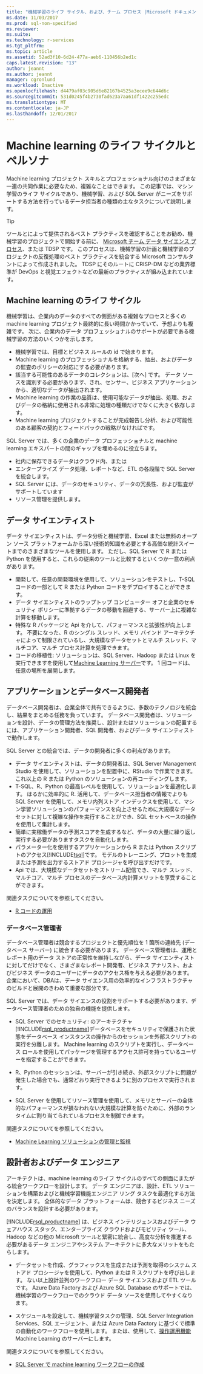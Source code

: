 ```yaml
---
title: "機械学習のライフ サイクル、および、チーム プロセス |Microsoft ドキュメント"
ms.date: 11/03/2017
ms.prod: sql-non-specified
ms.reviewer: 
ms.suite: 
ms.technology: r-services
ms.tgt_pltfrm: 
ms.topic: article
ms.assetid: 52ad3f10-6d24-477a-aeb6-110456b2ed1c
caps.latest.revision: "13"
author: jeannt
ms.author: jeannt
manager: cgronlund
ms.workload: Inactive
ms.openlocfilehash: d4479af03c905d6e82167b4525a3ecee9c644d6c
ms.sourcegitcommit: 531d0245f4b2730fad623a7aa61df1422c255edc
ms.translationtype: MT
ms.contentlocale: ja-JP
ms.lasthandoff: 12/01/2017
---
```

# <a name="machine-learning-lifecycle-and-personas"></a>Machine learning のライフ サイクルとペルソナ

Machine learning プロジェクト スキルとプロフェッショナル向けのさまざまな一連の共同作業に必要なため、複雑なことはできます。 この記事では、マシン学習のライフ サイクルであり、機械学習、および SQL Server がニーズをサポートする方法を行っているデータ担当者の種類の主なタスクについて説明します。

> [!TIP]
> 
> ツールとによって提供されるベスト プラクティスを確認することをお勧め、機械学習のプロジェクトで開始する前に、 [Microsoft チーム データ サイエンス プロセス](https://blogs.technet.microsoft.com/machinelearning/2017/10/09/the-microsoft-team-data-science-process-tdsp-recent-updates/)、または TDSP です。 このプロセスは、機械学習の計画と機械学習のプロジェクトの反復処理のベスト プラクティスを統合する Microsoft コンサルタントによって作成されました。 TDSP にそのルートに CRISP-DM などの業界標準が DevOps と視覚エフェクトなどの最新のプラクティスが組み込まれています。

## <a name="machine-learning-life-cycle"></a>Machine learning のライフ サイクル

機械学習は、企業内のデータのすべての側面がある複雑なプロセスと多くの machine learning プロジェクト最終的に長い時間かかっていて、予想よりも複雑です。 次に、企業内のデータ プロフェッショナルのサポートが必要である機械学習の方法のいくつかを示します。

+ 機械学習では、目標とビジネス ルールの id で始まります。
+ Machine learning のプロフェッショナルを格納する、抽出、およびデータの監査のポリシーの対応にする必要があります。
+ 該当する可能性のあるデータのコレクションは、[次へ] です。  データ ソースを識別する必要があります、され、センサー、ビジネス アプリケーションから、適切なデータが抽出されます。 
+ Machine learning の作業の品質は、使用可能なデータが抽出、処理、およびデータの格納に使用される非常に処理の種類だけでなくに大きく依存します。 
+ Machine learning プロジェクトすることが完成報告し分析、および可能性のある顧客の契約とフィードバックの戦略がなければです。

SQL Server では、多くの企業のデータ プロフェッショナルと machine learning エキスパートの間のギャップを埋めるのに役立ちます。

+ 社内に保存できるデータはクラウド内、または
+ エンタープライズ データ処理、レポートなど、ETL の各段階で SQL Server を統合します。
+ SQL Server には、データのセキュリティ、データの冗長性、および監査がサポートしています
+ リソース管理を提供します。

## <a name="data-scientists"></a>データ サイエンティスト

データ サイエンティストは、データ分析と機械学習、Excel または無料のオープン ソース プラットフォームから深い技術的知識を必要とする高価な統計スイートまでのさまざまなツールを使用します。 ただし、SQL Server で R または Python を使用すると、これらの従来のツールと比較するといくつか一意の利点があります。

+ 開発して、任意の開発環境を使用して、ソリューションをテストし、T-SQL コードの一部として R または Python コードをデプロイすることができます。
+ データ サイエンティストのラップトップ コンピューター オフと企業のセキュリティ ポリシーに準拠するデータの移動を回避する、サーバー上に複雑な計算を移動します。
+ 特殊な R パッケージと Api を介して、パフォーマンスと拡張性が向上します。 不要になった、R のシングル スレッド、メモリ バインド アーキテクチャによって制限されているし、大規模なデータセットとマルチ スレッド、マルチコア、マルチ プロセス計算を処理できます。
+ コードの移植性: ソリューションは、SQL Server、Hadoop または Linux を実行できますを使用して[Machine Learning サーバー](https://docs.microsoft.com/machine-learning-server/what-is-machine-learning-server)です。 1 回コードは、任意の場所を展開します。

## <a name="application-and-database-developers"></a>アプリケーションとデータベース開発者

データベース開発者は、企業全体で共有できるように、多数のテクノロジを統合し、結果をまとめる任務を負っています。 データベース開発者は、ソリューションを設計、データの管理方法を推奨し、設計またはソリューションの配置するには、アプリケーション開発者、SQL 開発者、およびデータ サイエンティストで動作します。

SQL Server との統合では、データの開発者に多くの利点があります。

+ データ サイエンティストは、データの開発者は、SQL Server Management Studio を使用して、ソリューションを配置中に、RStudio で作業できます。 これ以上の R または Python のソリューションの再コーディングします。
+ T-SQL、R、Python の最高レベルを使用して、ソリューションを最適化します。 はるかに効率的に R. 活用して、データベース担当者の情報でよりも SQL Server を使用して、メモリ内列ストア インデックスを使用して、マシン学習ソリューションのパフォーマンスを向上させるために大規模なデータセットに対して複雑な操作を実行することができ、SQL セットベースの操作を使用して集計します。 
+ 簡単に実稼働データの予測スコアを生成するなど、データの大量に繰り返し実行する必要がありますタスクを自動化します。 
+ パラメーター化を使用するアプリケーションから R または Python スクリプトのアクセス[!INCLUDE[tsql](../../includes/tsql-md.md)]です。 モデルのトレーニング、プロットを生成または予測を出力するストアド プロシージャを呼び出すだけです。
+ Api では、大規模なデータセットをストリーム配信でき、マルチ スレッド、マルチコア、マルチ プロセスのデータベース内計算メリットを享受することができます。

関連タスクについてを参照してください。
+ [R コードの運用](../../advanced-analytics/r/operationalizing-your-r-code.md)

### <a name="database-administrators"></a>データベース管理者

データベース管理者は競合するプロジェクトと優先順位を 1 箇所の連絡先 (データベース サーバー) に統合する必要があります。 データベース管理者は、運用とレポート用のデータ ストアの正常性を維持しながら、データ サイエンティストに対してだけでなく、さまざまなレポート開発者、ビジネス アナリスト、およびビジネス データのユーザーにデータのアクセス権を与える必要があります。 企業において、DBAは、データ サイエンス用の効率的なインフラストラクチャのビルドと展開のきわめて重要な部分です。 

SQL Server では、データ サイエンスの役割をサポートする必要があります、データベース管理者のための独自の機能を提供します。

+ SQL Server でのセキュリティ: のアーキテクチャ[!INCLUDE[rsql_productname](../../includes/rsql-productname-md.md)]データベースをセキュリティで保護された状態をデータベース インスタンスの操作からのセッションを外部スクリプトの実行を分離します。 Machine learning のスクリプトを実行し、データベース ロールを使用してパッケージを管理するアクセス許可を持っているユーザーを指定することができます。

+ R、Python のセッションは、サーバーが引き続き、外部スクリプトに問題が発生した場合でも、通常どおり実行できるように別のプロセスで実行されます。

+ SQL Server を使用してリソース管理を使用して、メモリとサーバーの全体的なパフォーマンスが損なわれない大規模な計算を防ぐために、外部のランタイムに割り当てられているプロセスを制御できます。

関連タスクについてを参照してください。
+ [Machine Learning ソリューションの管理と監視](../../advanced-analytics/r/managing-and-monitoring-r-solutions.md)

## <a name="architects-and-data-engineers"></a>設計者およびデータ エンジニア

アーキテクトは、machine learning のライフ サイクルのすべての側面にまたがる統合ワークフローを設計します。 データ エンジニアは、設計、ETL ソリューションを構築およびと機械学習機能エンジニア リング タスクを最適化する方法を決定します。 全体的なデータ プラットフォームは、競合するビジネス ニーズのバランスを設計する必要があります。

[!INCLUDE[rsql_productname](../../includes/rsql-productname-md.md)] は、ビジネス インテリジェンスおよびデータ ウェアハウス スタック、エンタープライズ クラウドおよびモビリティ ツール、Hadoop などの他の Microsoft ツールと緊密に統合し、高度な分析を推進する必要があるデータ エンジニアやシステム アーキテクトに多大なメリットをもたらします。

+ データセットを作成、グラフィックスを生成または予測を取得のシステム ストアド プロシージャを使用して、Python または R スクリプトを呼び出します。 ない以上設計並列のワークフロー データ サイエンスおよび ETL ツールです。 Azure Data Factory および Azure SQL Database のサポートでは、機械学習のワークフローでのクラウド データ ソースを使用してやすくなります。

+ スケジュールを設定して、機械学習タスクの管理、SQL Server Integration Services、SQL エージェント、または Azure Data Factory に基づくで標準の自動化のワークフローを使用します。 または、使用して、[操作運用機能](https://docs.microsoft.com/machine-learning-server/operationalize/how-to-deploy-web-service-publish-manage-in-r)Machine Learning のサーバーにします。

関連タスクについてを参照してください。

+ [SQL Server で machine learning ワークフローの作成](../../advanced-analytics/r/creating-workflows-that-use-r-in-sql-server.md)

